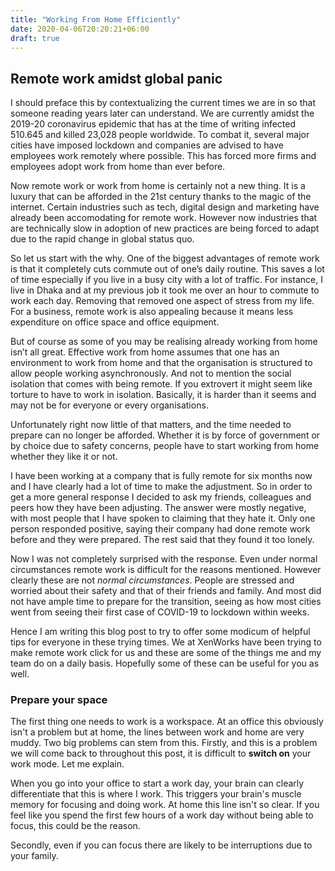 ```yaml
---
title: "Working From Home Efficiently"
date: 2020-04-06T20:20:21+06:00
draft: true
---
```


## Remote work amidst global panic

I should preface this by contextualizing the current times we are in so that someone reading years later can understand. We are currently amidst the 2019-20 coronavirus epidemic that has at the time of writing infected 510.645 and killed 23,028 people worldwide. To combat it, several major cities have imposed lockdown and companies are advised to have employees work remotely where possible. This has forced more firms and employees adopt work from home than ever before.

Now remote work or work from home is certainly not a new thing. It is a luxury that can be afforded in the 21st century thanks to the magic of the internet. Certain industries such as tech, digital design and marketing have already been accomodating for remote work. However now industries that are technically slow in adoption of new practices are being forced to adapt due to the rapid change in global status quo.

So let us start with the why. One of the biggest advantages of remote work is that it completely cuts commute out of one’s daily routine. This saves a lot of time especially if you live in a busy city with a lot of traffic. For instance, I live in Dhaka and at my previous job it took me over an hour to commute to work each day. Removing that removed one aspect of stress from my life. For a business, remote work is also appealing because it means less expenditure on office space and office equipment.

But of course as some of you may be realising already working from home isn’t all great. Effective work from home assumes that one has an environment to work from home and that the organisation is structured to allow people working asynchronously. And not to mention the social isolation that comes with being remote. If you extrovert it might seem like torture to have to work in isolation. Basically, it is harder than it seems and may not be for everyone or every organisations.

Unfortunately right now little of that matters, and the time needed to prepare can no longer be afforded. Whether it is by force of government or by choice due to safety concerns, people have to start working from home whether they like it or not.

I have been working at a company that is fully remote for six months now and I have clearly had a lot of time to make the adjustment. So in order to get a more general response I decided to ask my friends, colleagues and peers how they have been adjusting. The answer were mostly negative, with most people that I have spoken to claiming that they hate it. Only one person responded positive, saying their company had done remote work before and they were prepared. The rest said that they found it too lonely.

Now I was not completely surprised with the response. Even under normal circumstances remote work is difficult for the reasons mentioned. However clearly these are not _normal circumstances_. People are stressed and worried about their safety and that of their friends and family. And most did not have ample time to prepare for the transition, seeing as how most cities went from seeing their first case of COVID-19 to lockdown within weeks.

Hence I am writing this blog post to try to offer some modicum of helpful tips for everyone in these trying times. We at XenWorks have been trying to make remote work click for us and these are some of the things me and my team do on a daily basis. Hopefully some of these can be useful for you as well.

### Prepare your space

The first thing one needs to work is a workspace. At an office this obviously isn't a problem but at home, the lines between work and home are very muddy. Two big problems can stem from this. Firstly, and this is a problem we will come back to throughout this post, it is difficult to __switch on__ your work mode. Let me explain.

When you go into your office to start a work day, your brain can clearly differentiate that this is where I work. This triggers your brain's muscle memory for focusing and doing work. At home this line isn't so clear. If you feel like you spend the first few hours of a work day without being able to focus, this could be the reason.

Secondly, even if you can focus there are likely to be interruptions due to your family. 
